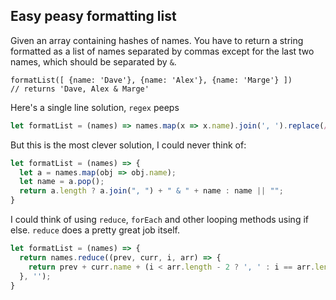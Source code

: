 ## Easy peasy formatting list

Given an array containing hashes of names.
You have to return a string formatted as a list of names separated by commas except for the last two names, which should be separated by `&`.

```
formatList([ {name: 'Dave'}, {name: 'Alex'}, {name: 'Marge'} ])
// returns 'Dave, Alex & Marge'
```
Here's a single line solution, `regex` peeps
```js
let formatList = (names) => names.map(x => x.name).join(', ').replace(/(.*),(.*)$/, "$1 &$2");
```

But this is the most clever solution, I could never think of:
```js
let formatList = (names) => {
  let a = names.map(obj => obj.name);
  let name = a.pop();
  return a.length ? a.join(", ") + " & " + name : name || "";
}
```
I could think of using `reduce`, `forEach` and other looping methods using if else. `reduce` does a pretty great job itself.
```js
let formatList = (names) => {
  return names.reduce((prev, curr, i, arr) => {
    return prev + curr.name + (i < arr.length - 2 ? ', ' : i == arr.length - 2 ? ' & ' : '');
  }, '');
}
```
